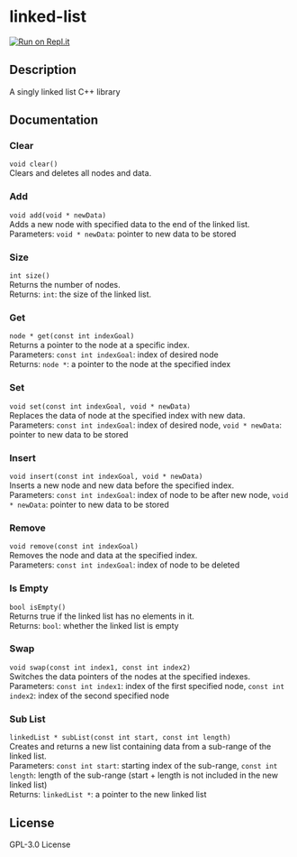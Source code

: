 # linked-list
[![Run on Repl.it](https://repl.it/badge/github/TyHil/linked-list)](https://repl.it/github/TyHil/linked-list)
## Description
A singly linked list C++ library  
## Documentation
### Clear
`void clear()`  
Clears and deletes all nodes and data.  
### Add
`void add(void * newData)`  
Adds a new node with specified data to the end of the linked list.  
Parameters: `void * newData`: pointer to new data to be stored  
### Size
`int size()`  
Returns the number of nodes.  
Returns: `int`: the size of the linked list.  
### Get
`node * get(const int indexGoal)`  
Returns a pointer to the node at a specific index.  
Parameters: `const int indexGoal`: index of desired node  
Returns: `node *`: a pointer to the node at the specified index  
### Set
`void set(const int indexGoal, void * newData)`  
Replaces the data of node at the specified index with new data.  
Parameters: `const int indexGoal`: index of desired node, `void * newData`: pointer to new data to be stored  
### Insert
`void insert(const int indexGoal, void * newData)`  
Inserts a new node and new data before the specified index.  
Parameters: `const int indexGoal`: index of node to be after new node, `void * newData`: pointer to new data to be stored  
### Remove
`void remove(const int indexGoal)`  
Removes the node and data at the specified index.  
Parameters: `const int indexGoal`: index of node to be deleted  
### Is Empty
`bool isEmpty()`  
Returns true if the linked list has no elements in it.  
Returns: `bool`: whether the linked list is empty  
### Swap
`void swap(const int index1, const int index2)`  
Switches the data pointers of the nodes at the specified indexes.  
Parameters: `const int index1`: index of the first specified node, `const int index2`: index of the second specified node  
### Sub List
`linkedList * subList(const int start, const int length)`  
Creates and returns a new list containing data from a sub-range of the linked list.  
Parameters: `const int start`: starting index of the sub-range, `const int length`: length of the sub-range (start + length is not included in the new linked list)  
Returns: `linkedList *`: a pointer to the new linked list  
## License
GPL-3.0 License
